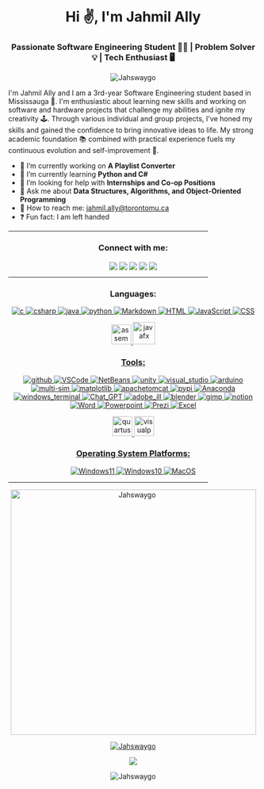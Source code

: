 <h1 align="center">Hi ✌️, I'm Jahmil Ally</h1>
<h3 align="center">Passionate Software Engineering Student 👨‍💻 | Problem Solver 💡 | Tech Enthusiast 🖥️</h3> 
<p align="center"> <img src="https://komarev.com/ghpvc/?username=Jahswaygo&label=Profile%20views&color=0e75b6&style=flat" alt="Jahswaygo" /> </p>
I'm Jahmil Ally and I am a 3rd-year Software Engineering student based in Mississauga 🏫. I'm enthusiastic about learning new skills and working on software and hardware projects that challenge my abilities and ignite my creativity 🕹️. Through various individual and group projects, I've honed my skills and gained the confidence to bring innovative ideas to life. My strong academic foundation 📚 combined with practical experience fuels my continuous evolution and self-improvement 🦾.            

          
- 🔭 I’m currently working on **A Playlist Converter**
- 🌱 I’m currently learning **Python and C#**
- 🤝 I’m looking for help with **Internships and Co-op Positions**
- 💬 Ask me about **Data Structures, Algorithms, and Object-Oriented Programming**
- 📨 How to reach me: [jahmil.ally@torontomu.ca](mailto:jahmil.ally@torontomu.ca)
- ❓ Fun fact: I am left handed
<hr style="width:80%" color="white">
<h3 align="center">Connect with me:</h3>
<p align="center">
<a href="https://linkedin.com/in/jahmil-ally-40497416a/" target="blank"><img align="center" src="https://img.shields.io/badge/LinkedIn-0077B5?style=for-the-badge&logo=linkedin&logoColor=white" /></a>
<a href="https://leetcode.com/Jahswaygo/" target="blank"><img align="center" src="https://img.shields.io/badge/LeetCode-000000?style=for-the-badge&logo=LeetCode&logoColor=#d16c06" /></a>
<a href="https://www.w3profile.com/JAHSWAYGO" target="blank"><img align="center" src="https://img.shields.io/badge/W3Schools-04AA6D?style=for-the-badge&logo=W3Schools&logoColor=white" /></a>
<a href="https://discord.gg/jahswaygo" target="blank"><img align="center" src="https://img.shields.io/badge/Discord-5865F2?style=for-the-badge&logo=discord&logoColor=white" /></a>
<a href="https://www.instagram.com/jahswaygo/" target="blank"><img align="center" src="https://img.shields.io/badge/Instagram-E4405F?style=for-the-badge&logo=instagram&logoColor=white" /></a>
<hr style="width:80%" color="white">
<h3 align="center">Languages:</h3>
<p align="center"> 
<a href="https://www.cprogramming.com/" target="_blank" rel="noreferrer"> <img src="https://img.shields.io/badge/C-00599C?style=for-the-badge&logo=c&logoColor=white" alt="c"/>
<a href="https://www.w3schools.com/cs/" target="_blank" rel="noreferrer"> <img src="https://img.shields.io/badge/C%23-239120?style=for-the-badge&logo=c-sharp&logoColor=white" alt="csharp"/>
<a href="https://www.java.com" target="_blank" rel="noreferrer"> <img src="https://img.shields.io/badge/java-%23ED8B00.svg?style=for-the-badge&logo=openjdk&logoColor=white" alt="java"/>
<a href="https://www.python.org" target="_blank" rel="noreferrer"> <img src="https://img.shields.io/badge/Python-3776AB?logo=python&logoColor=fff&style=for-the-badge" alt="python"/>
<a href="" target="_blank" rel="noreferrer"> <img src="https://img.shields.io/badge/markdown-%23000000.svg?style=for-the-badge&logo=markdown&logoColor=white" alt="Markdown"/>
<a href="" target="_blank" rel="noreferrer"> <img src="https://img.shields.io/badge/html5-%23E34F26.svg?style=for-the-badge&logo=html5&logoColor=white" alt="HTML"/>
<a href="" target="_blank" rel="noreferrer"> <img src="https://img.shields.io/badge/javascript-%23323330.svg?style=for-the-badge&logo=javascript&logoColor=%23F7DF1E" alt="JavaScript"/>
<a href="" target="_blank" rel="noreferrer"> <img src="https://img.shields.io/badge/css3-%231572B6.svg?style=for-the-badge&logo=css3&logoColor=white" alt="CSS"/>
</p>
<p align="center"> 
</a> <a href="https://www.nxp.com/design/software/development-software/codewarrior-development-tools/codewarrior-legacy/codewarrior-development-studio-for-hcs12x-microcontrollers-classic-ide-v5-2:CW-HCS12X" target="_blank" rel="noreferrer"> <img src="https://cdn.iconscout.com/icon/free/png-256/free-asm-4805682-3993259.png" alt="assembly" width="40" height="40"/>
<a href="https://openjfx.io/" target="_blank" rel="noreferrer"> <img src="https://www.qfs.de/fileadmin/Webdata/logos-icons/JavaFX.png" alt="javafx" width="45" height="45"/>
</p>
<h3 align="center">Tools:</h3>
<p align="center"> 
<a href="https://github.com/" target="_blank" rel="noreferrer"> <img src="https://img.shields.io/badge/GitHub-181717?logo=github&logoColor=fff&style=for-the-badge" alt="github"/>
<a href="https://code.visualstudio.com/" target="_blank" rel="noreferrer"> <img src="https://img.shields.io/badge/VSCode-0078D4?style=for-the-badge&logo=visual%20studio%20code&logoColor=white" alt="VSCode" />
<a href="https://netbeans.apache.org/" target="_blank" rel="noreferrer"> <img src="https://img.shields.io/badge/apache%20netbeans-1B6AC6?style=for-the-badge&logo=apache%20netbeans%20IDE&logoColor=white" alt="NetBeans" />
<a href="https://unity.com/" target="_blank" rel="noreferrer"> <img src="https://img.shields.io/badge/unity-%23000000.svg?style=for-the-badge&logo=unity&logoColor=white" alt="unity" />
<a href="https://visualstudio.microsoft.com/" target="_blank" rel="noreferrer"> <img src="https://img.shields.io/badge/Visual_Studio-5C2D91?style=for-the-badge&logo=visual%20studio&logoColor=white" alt="visual_studio" />
<a href="https://www.arduino.cc/" target="_blank" rel="noreferrer"> <img src="https://img.shields.io/badge/-Arduino-00979D?style=for-the-badge&logo=Arduino&logoColor=white" alt="arduino"/>
<a href="https://www.ni.com/en/support/downloads/software-products/download.multisim.html#452133" target="_blank" rel="noreferrer"> <img src="https://img.shields.io/badge/Multisim-57B685?logo=multisim&logoColor=fff&style=for-the-badge" alt="multi-sim"/>
<a href="" target="_blank" rel="noreferrer"> <img src="https://img.shields.io/badge/Matplotlib-%23ffffff.svg?style=for-the-badge&logo=Matplotlib&logoColor=black" alt="matplotlib"/>
<a href="" target="_blank" rel="noreferrer"> <img src="https://img.shields.io/badge/apache%20tomcat-%23F8DC75.svg?style=for-the-badge&logo=apache-tomcat&logoColor=black" alt="apachetomcat"/>
<a href="https://pypi.org/" target="_blank" rel="noreferrer"> <img src="https://img.shields.io/badge/PyPI-3775A9?logo=pypi&logoColor=fff&style=for-the-badge" alt="pypi"/> 
<a href="" rel="noreferrer"> <img src="https://img.shields.io/badge/Anaconda-%2344A833.svg?style=for-the-badge&logo=anaconda&logoColor=white" alt="Anaconda"/>           
<a href="https://learn.microsoft.com/en-us/windows/terminal/" target="_blank" rel="noreferrer"> <img src="https://img.shields.io/badge/Windows%20Terminal-4D4D4D?logo=windowsterminal&logoColor=fff&style=for-the-badge" alt="windows_terminal"/> 
<a href="https://chat.openai.com/auth/login" target="_blank" rel="noreferrer"> <img src="https://img.shields.io/badge/chatGPT-74aa9c?style=for-the-badge&logo=openai&logoColor=white" alt="Chat_GPT" />
<a href="https://www.adobe.com/products/illustrator.html" target="_blank" rel="noreferrer"> <img src="https://img.shields.io/badge/Adobe%20Illustrator-FF9A00?style=for-the-badge&logo=adobe%20illustrator&logoColor=white" alt="adobe_ill"/>
<a href="https://www.blender.org/" target="_blank" rel="noreferrer"> <img src="https://img.shields.io/badge/blender-%23F5792A.svg?style=for-the-badge&logo=blender&logoColor=white" alt="blender"/>
<a href="https://www.gimp.org/" target="_blank" rel="noreferrer"> <img src="https://img.shields.io/badge/gimp-5C5543?style=for-the-badge&logo=gimp&logoColor=white" alt="gimp"/>
<a href="https://www.notion.so/" target="_blank" rel="noreferrer"> <img src="https://img.shields.io/badge/Notion-000000?style=for-the-badge&logo=notion&logoColor=white" alt="notion"/>
<a href="https://www.microsoft.com/en-ca/microsoft-365/word" target="_blank" rel="noreferrer"> <img src="https://img.shields.io/badge/Microsoft_Word-2B579A?style=for-the-badge&logo=microsoft-word&logoColor=white" alt="Word"/>
<a href="https://www.microsoft.com/en-us/microsoft-365/powerpoint" target="_blank" rel="noreferrer"> <img src="https://img.shields.io/badge/Microsoft_PowerPoint-B7472A?style=for-the-badge&logo=microsoft-powerpoint&logoColor=white" alt="Powerpoint"/>
<a href="https://prezi.com/" target="_blank" rel="noreferrer"> <img src="https://img.shields.io/badge/Prezi-3181FF?style=for-the-badge&logo=prezi&logoColor=white" alt="Prezi"/>
<a href="https://www.microsoft.com/en-us/microsoft-365/excel" target="_blank" rel="noreferrer"> <img src="https://img.shields.io/badge/Microsoft_Excel-217346?style=for-the-badge&logo=microsoft-excel&logoColor=white" alt="Excel"/>
</p>
<p align="center"> 
<a href="https://www.intel.com/content/www/us/en/software-kit/666221/intel-quartus-ii-web-edition-design-software-version-13-1-for-windows.html" target="_blank" rel="noreferrer"> <img src="https://cdn.freebiesupply.com/logos/large/2x/quartus-logo-png-transparent.png" alt="quartusII" width="40" height="40"/>
<a href="https://www.visual-paradigm.com/" target="_blank" rel="noreferrer"> <img src="https://media.licdn.com/dms/image/C560BAQEG412nKFJ03g/company-logo_200_200/0/1631328648419?e=2147483647&v=beta&t=yk5WKuTb9LwlYOyrglWzLpT4Q8dwn0gwHpD5ugYeJF0" alt="visualparadigm" width="40" height="40"/>
</p>
<h3 align="center">Operating System Platforms:</h3>
<p align="center"> 
<a href="https://www.microsoft.com/en-ca/software-download/windows11" target="_blank" rel="noreferrer"> <img src="https://img.shields.io/badge/Windows_11-0078d4?style=for-the-badge&logo=windows-11&logoColor=white" alt="Windows11"/>
<a href="https://www.microsoft.com/en-ca/software-download/windows10" target="_blank" rel="noreferrer"> <img src="https://img.shields.io/badge/Windows%2010-0078D6?logo=windows10&logoColor=fff&style=for-the-badge" alt="Windows10"/>
<a href="https://support.apple.com/macos" target="_blank" rel="noreferrer"> <img src="https://img.shields.io/badge/mac%20os-000000?style=for-the-badge&logo=apple&logoColor=white" alt="MacOS"/>
</p>
<hr style="width:80%" color="white">
<p align="center"><img align="center" src="https://github-readme-stats.vercel.app/api/top-langs?username=Jahswaygo&show_icons=true&locale=en&theme=dark&layout=compact" alt="Jahswaygo" width="495px"/> </p>
<p align="center"><img align="center" src="https://github-readme-streak-stats.herokuapp.com/?user=Jahswaygo&theme=dark" alt="Jahswaygo" /> </p>
<p align="center"><a href="https://leetcode.com/Jahswaygo/" target="blank"><img align="center" src="https://leetcard.jacoblin.cool/Jahswaygo?theme=dark&font=Monda&ext=activity" /></a></p>
<p align="center"><img align="center" src="https://github-readme-stats.vercel.app/api?username=Jahswaygo&show_icons=true&locale=en&theme=dark" alt="Jahswaygo" /></p>
